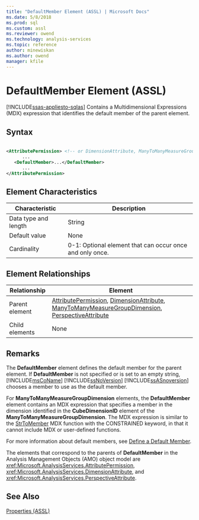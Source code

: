 ```yaml
---
title: "DefaultMember Element (ASSL) | Microsoft Docs"
ms.date: 5/8/2018
ms.prod: sql
ms.custom: assl
ms.reviewer: owend
ms.technology: analysis-services
ms.topic: reference
author: minewiskan
ms.author: owend
manager: kfile
---
```

# DefaultMember Element (ASSL)
[!INCLUDE[ssas-appliesto-sqlas](../../../includes/ssas-appliesto-sqlas.md)]
  Contains a Multidimensional Expressions (MDX) expression that identifies the default member of the parent element.  
  
## Syntax  
  
```xml  
  
<AttributePermission> <!-- or DimensionAttribute, ManyToManyMeasureGroupDimension, PerspectiveAttribute -->  
      ...  
   <DefaultMember>...</DefaultMember>  
      ...  
</AttributePermission>  
```  
  
## Element Characteristics  
  
|Characteristic|Description|  
|--------------------|-----------------|  
|Data type and length|String|  
|Default value|None|  
|Cardinality|0-1: Optional element that can occur once and only once.|  
  
## Element Relationships  
  
|Relationship|Element|  
|------------------|-------------|  
|Parent element|[AttributePermission](../../../analysis-services/scripting/objects/attributepermission-element-assl.md), [DimensionAttribute](../../../analysis-services/scripting/data-type/dimensionattribute-data-type-assl.md), [ManyToManyMeasureGroupDimension](../../../analysis-services/scripting/data-type/manytomanymeasuregroupdimension-data-type-assl.md), [PerspectiveAttribute](../../../analysis-services/scripting/data-type/perspectiveattribute-data-type-assl.md)|  
|Child elements|None|  
  
## Remarks  
 The **DefaultMember** element defines the default member for the parent element. If **DefaultMember** is not specified or is set to an empty string, [!INCLUDE[msCoName](../../../includes/msconame-md.md)] [!INCLUDE[ssNoVersion](../../../includes/ssnoversion-md.md)] [!INCLUDE[ssASnoversion](../../../includes/ssasnoversion-md.md)] chooses a member to use as the default member.  
  
 For **ManyToManyMeasureGroupDimension** elements, the **DefaultMember** element contains an MDX expression that specifies a member in the dimension identified in the **CubeDimensionID** element of the **ManyToManyMeasureGroupDimension**. The MDX expression is similar to the [StrToMember](../../../mdx/strtomember-mdx.md) MDX function with the CONSTRAINED keyword, in that it cannot include MDX or user-defined functions.  
  
 For more information about default members, see [Define a Default Member](../../../analysis-services/multidimensional-models/attribute-properties-define-a-default-member.md).  
  
 The elements that correspond to the parents of **DefaultMember** in the Analysis Management Objects (AMO) object model are <xref:Microsoft.AnalysisServices.AttributePermission>, <xref:Microsoft.AnalysisServices.DimensionAttribute>, and <xref:Microsoft.AnalysisServices.PerspectiveAttribute>.  
  
## See Also  
 [Properties &#40;ASSL&#41;](../../../analysis-services/scripting/properties/properties-assl.md)  
  
  
